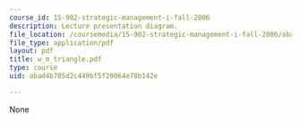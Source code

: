 ```yaml
---
course_id: 15-902-strategic-management-i-fall-2006
description: Lecture presentation diagram.
file_location: /coursemedia/15-902-strategic-management-i-fall-2006/abad4b705d2c449bf5f29064e78b142e_w_m_triangle.pdf
file_type: application/pdf
layout: pdf
title: w_m_triangle.pdf
type: course
uid: abad4b705d2c449bf5f29064e78b142e

---
```

None
